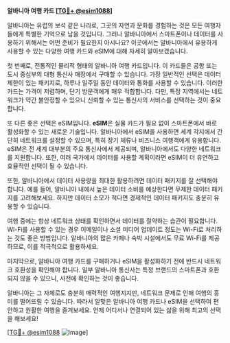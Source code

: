 **알바니아 여행 카드 [[TG💪+ @esim1088](https://t.me/s/esim1088)]**

알바니아는 유럽의 보석 같은 나라로, 그곳의 자연과 문화를 경험하는 것은 모든 여행자들에게 특별한 기억으로 남을 것입니다. 그러나 알바니아에서 스마트폰이나 데이터를 사용하기 위해서는 어떤 준비가 필요한지 아시나요? 이곳에서는 알바니아에서 유용하게 사용할 수 있는 다양한 여행 카드와 eSIM에 대해 자세히 알아보겠습니다.

첫 번째로, 전통적인 물리적 형태의 알바니아 여행 카드입니다. 이 카드들은 공항 또는 도시 중심부의 대형 통신사 매장에서 구매할 수 있습니다. 가장 일반적인 선택은 데이터 제한이 있는 패키지로, 하루나 일주일 동안 데이터와 통화를 사용할 수 있습니다. 이러한 카드는 가격이 저렴하며, 단기 방문객에게 매우 적합합니다. 다만, 특정 지역에서는 네트워크가 약간 불안정할 수 있으니 신뢰할 수 있는 통신사의 서비스를 선택하는 것이 중요합니다.

또 다른 좋은 선택은 eSIM입니다. **eSIM**은 실물 카드가 필요 없이 스마트폰에서 바로 활성화할 수 있는 새로운 기술입니다. 알바니아에서 eSIM을 사용하면 세계 각지에서 간단히 네트워크를 설정할 수 있으며, 특히 장기 체류나 비즈니스 여행객에게 유용합니다. eSIM은 전 세계 대부분의 주요 통신사에서 제공되며, 알바니아에서도 다양한 네트워크를 지원합니다. 또한, 여러 국가에서 데이터를 사용할 계획이라면 eSIM이 더 유연하고 효율적인 선택이 될 수 있습니다.

또한, 알바니아에서 데이터 사용량을 최대한 활용하려면 데이터 패키지를 잘 선택해야 합니다. 예를 들어, 알바니아 내에서 높은 데이터 소비를 예상한다면 무제한 데이터 패키지를 고려해보세요. 하지만 데이터 소모가 적다면 경제적인 데이터 패키지도 충분히 유용할 수 있습니다.

여행 중에는 항상 네트워크 상태를 확인하면서 데이터를 절약하는 습관이 필요합니다. Wi-Fi를 사용할 수 있는 경우 이메일이나 소셜 미디어 업데이트 정도는 Wi-Fi로 처리하는 것도 좋은 방법입니다. 알바니아의 많은 카페나 숙박 시설에서도 무료 Wi-Fi를 제공하므로, 이를 적극적으로 활용하세요.

마지막으로, 알바니아 여행 카드를 구매하거나 eSIM을 활성화하기 전에 반드시 네트워크 호환성을 확인해야 합니다. 일부 알바니아 통신사는 특정 브랜드의 스마트폰과 호환되지 않을 수 있으니, 사전에 확인하는 것이 좋습니다.

알바니아는 그 자체로도 충분히 매력적인 여행지지만, 네트워크 문제로 인해 여행의 흥미를 떨어뜨릴 수 있습니다. 따라서 알맞은 알바니아 여행 카드나 eSIM을 선택하여 편안하고 원활한 여행을 즐겨보세요. 언제 어디서나 연결되어 있는 삶을 위해 최고의 선택을 해보세요!

[[TG💪+ @esim1088](https://t.me/s/esim1088) ![Image](https://i.postimg.cc/Y0z9fWf4/image.png)]